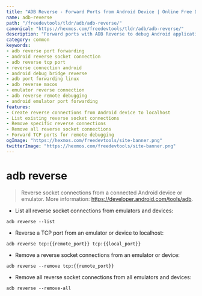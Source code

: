 ```yaml
---
title: "ADB Reverse - Forward Ports from Android Device | Online Free DevTools by Hexmos"
name: adb-reverse
path: "/freedevtools/tldr/adb/adb-reverse/"
canonical: "https://hexmos.com/freedevtools/tldr/adb/adb-reverse/"
description: "Forward ports with ADB Reverse to debug Android applications remotely. Easily create reverse connections and manage sockets on your device. Free online tool, no registration required."
category: common
keywords:
- adb reverse port forwarding
- android reverse socket connection
- adb reverse tcp port
- reverse connection android
- android debug bridge reverse
- adb port forwarding linux
- adb reverse macos
- emulator reverse connection
- adb reverse remote debugging
- android emulator port forwarding
features:
- Create reverse connections from Android device to localhost
- List existing reverse socket connections
- Remove specific reverse connections
- Remove all reverse socket connections
- Forward TCP ports for remote debugging
ogImage: "https://hexmos.com/freedevtools/site-banner.png"
twitterImage: "https://hexmos.com/freedevtools/site-banner.png"
---
```


# adb reverse

> Reverse socket connections from a connected Android device or emulator.
> More information: <https://developer.android.com/tools/adb>.

- List all reverse socket connections from emulators and devices:

`adb reverse --list`

- Reverse a TCP port from an emulator or device to localhost:

`adb reverse tcp:{{remote_port}} tcp:{{local_port}}`

- Remove a reverse socket connections from an emulator or device:

`adb reverse --remove tcp:{{remote_port}}`

- Remove all reverse socket connections from all emulators and devices:

`adb reverse --remove-all`
